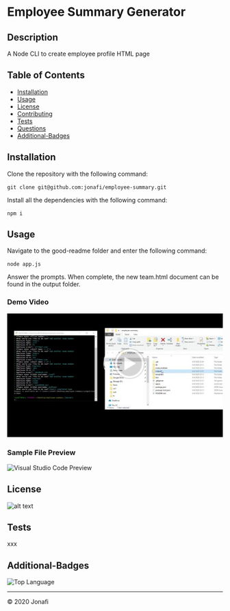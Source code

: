 # Employee Summary Generator

## Description 

A Node CLI to create employee profile HTML page

## Table of Contents

* [Installation](#installation)
* [Usage](#usage)
* [License](#license)
* [Contributing](#contributing)
* [Tests](#tests)
* [Questions](#questions)
* [Additional-Badges](#additional-badges)


## Installation

Clone the repository with the following command:

    git clone git@github.com:jonafi/employee-summary.git

Install all the dependencies with the following command:

    npm i

## Usage 

Navigate to the good-readme folder and enter the following command:

    node app.js

Answer the prompts. When complete, the new team.html document can be found in the output folder.

### Demo Video
[![Demo Video](vid-thumb.jpg)](https://drive.google.com/file/d/1_nU9EyZzgs2aYCu1p0Aj3yqYlYkQVISN/view)

### Sample File Preview 
![Visual Studio Code Preview](/images/xxx.png)


## License

![alt text](https://img.shields.io/github/license/jonafi/good-readme.svg "License")


## Tests
xxx

## Additional-Badges

![Top Language](https://img.shields.io/github/languages/top/jonafi/good-readme "Top Language Used")



---
© 2020 Jonafi
